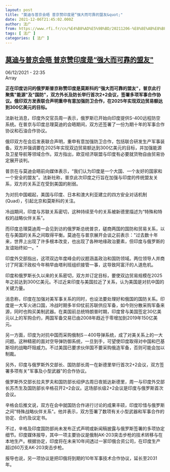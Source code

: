 ```yaml
---
layout: post
title: "莫迪与普京会晤 普京赞印度是“强大而可靠的盟友&quot;"
date: 2021-12-06T21:45:02.000Z
author: 法广
from: https://www.rfi.fr/cn/%E4%B8%AD%E5%9B%BD/20211206-%E8%8E%AB%E8%BF%AA%E4%B8%8E%E6%99%AE%E4%BA%AC%E4%BC%9A%E6%99%A4-%E6%99%AE%E4%BA%AC%E8%B5%9E%E5%8D%B0%E5%BA%A6%E6%98%AF-%E5%BC%BA%E5%A4%A7%E8%80%8C%E5%8F%AF%E9%9D%A0%E7%9A%84%E7%9B%9F%E5%8F%8B
tags: [ 法广 ]
categories: [ 法广 ]
---
```

<!--1638827102000-->
[莫迪与普京会晤 普京赞印度是“强大而可靠的盟友&quot;](https://www.rfi.fr/cn/%E4%B8%AD%E5%9B%BD/20211206-%E8%8E%AB%E8%BF%AA%E4%B8%8E%E6%99%AE%E4%BA%AC%E4%BC%9A%E6%99%A4-%E6%99%AE%E4%BA%AC%E8%B5%9E%E5%8D%B0%E5%BA%A6%E6%98%AF-%E5%BC%BA%E5%A4%A7%E8%80%8C%E5%8F%AF%E9%9D%A0%E7%9A%84%E7%9B%9F%E5%8F%8B)
------

<div>
<div>06/12/2021 - 22:35</div>Array<p><strong>                    正在印度访问的俄罗斯普京称赞印度是莫斯科的“强大而可靠的盟友"，普京此行聚焦"能源"及"国防"，双方外长及防长举行首次2+2会议，签署多项军事合作协议。俄印双方发表联合声明重申有意加强防卫合作，在2025年实现双边贸易额达到300亿美元的目标。                </strong></p><div >                    <p>法新社消息，印度外交官员周一表示，俄罗斯已开始向印度提供S-400远程防空系统。在普京与印度总理莫迪的会晤期间，双方还签署了一份为期十年的军事合作协议和石油合作协议。</p><p>俄印双方在会后发表联合声明，重申有意加强防卫合作，包括联合研发生产军事装备。双方并强调要在2025年实现双边贸易额达到300亿美元的目标，并加强能源及卫星导航等领域合作。双方指出，欧亚经济联盟与印度有必要就货物自由贸易协定展开谈判。</p><p>普京在与莫迪会晤前向媒体表示，“我们认为印度是一个大国、一个友好的国家和一个安全的盟友”。法新社称，普京此次印度之行旨在加强与印度的传统盟友关系，双方的关系正在受到美国的削弱。</p><p>为对抗中国崛起，美国与印度、日本和澳大利亚建立的四方安全对话机制(Quad），引起北京和莫斯科的关注。</p><p>冷战期间，印度与苏联关系密切，这种持续至今的关系被新德里描述为“特殊和特权的战略伙伴关系”。</p><p>而印度总理莫迪周一会见到访的俄罗斯总统普京，磋商两国的国防和贸易关系，以在与美国的关系之间取得平衡。莫迪在与普京展开会谈之前表示："过去数十年来，世界上出现了许多根本改变，也出现了各种地缘政治要素，但印度与俄罗斯的友谊始终如一。"</p><p>印度外交部指出，这项双边年度峰会的议题涵盖政治和国防领域。两位领导人并商讨了阿富汗政权今年稍早由塔利班组织接管一事，这导致阿富汗的人道危机。</p><p>印度和俄罗斯长久以来的关系密切，双方并订定目标，要使双边贸易规模在2025年之前达到300亿美元。不过近来印度与美国拉近了关系，认为美国是对抗中国的关键力量。</p><p>消息称，印度在加强对美军事关系的同时，也设法要处理好和俄国的国防关系。印度是一大军火进口国，冷战时期多半仰仗前苏联供应军备，如今则分散采购军备来源，同时也购买美制武器。在美国前总统特朗普时期，印度曾与美国签定30亿美元以上的军购合约，两国军备交易已由2008年趋近于零增加到2019年150亿美元。</p><p>另一方面，印度为对抗中国而采购俄制S－400导弹系统，成了对美关系上的一大问题。这种精密的面对空导弹防御系统，一旦到手，可望使印度取得对中国和巴基斯坦的战略吓阻威力。不过美国已要求伙伴国不要采购俄造军备，否则可能会加以制裁。</p><p>另外，印度与俄罗斯外交部长、国防部长周一在新德里举行首次2+2会议，双方签署多项有关"军事及小型武器"的合作协议。</p><p>俄罗斯外交部长拉夫罗夫和国防部长绍伊古周日夜抵达新德里，周一与印度外交部长苏杰生及国防部长辛格召开2+2会议。这场部长级2+2会议是印度与俄罗斯首次会议。</p><p>辛格会后推文说，双方在会中就国防合作进行讨论的成果丰硕，印度珍惜与俄罗斯之间"特殊战略伙伴关系"。他并表示，双方签署了数项有关小型武器和军事合作的协定、合约及议定书。</p><p>不过，辛格及印度国防部尚未发布正式声明或新闻稿披露与俄罗斯签署的多项协定细节。印度媒体报导，其中一项主要协议是俄制AK-203突击步枪的技术转移与在本地生产。根据协定，印度将在未来10年间透过一家印俄合资公司，在印度生产超过60万支AK-203突击步枪。</p><p>报导也说，另一项协议是把印俄将到期的10年军事技术合作协议，延长至2031年。</p>                                            <div data-selfpromo-newsletter>    </div>    <div data-selfpromo-app>    </div>                </div>
</div>
